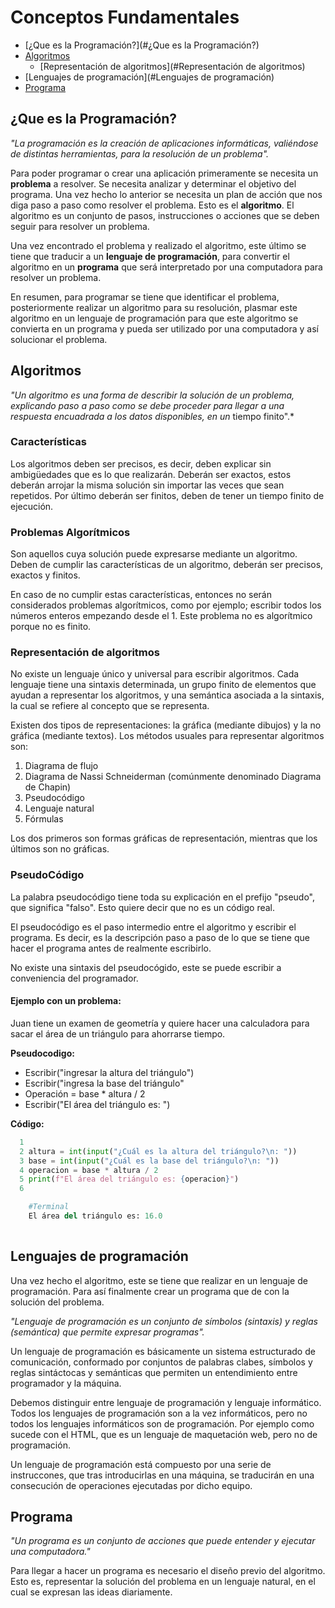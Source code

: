 # Conceptos Fundamentales



- [¿Que es la Programación?](#¿Que es la Programación?)
- [Algoritmos](#Algoritmos)
  - [Representación de algoritmos](#Representación de algoritmos)
- [Lenguajes de programación](#Lenguajes de programación)
- [Programa](#Programa)



## ¿Que es la Programación?

*"La programación es la creación de aplicaciones informáticas, valiéndose de distintas herramientas, para la resolución de un problema".*

Para poder programar o crear una aplicación primeramente se necesita un **problema** a resolver. Se necesita analizar y determinar el objetivo del programa. Una vez hecho lo anterior se necesita un plan de acción que nos diga paso a paso como resolver el problema. Esto es el **algoritmo**. El algoritmo es un conjunto de pasos, instrucciones o acciones que se deben seguir para resolver un problema.

Una vez encontrado el problema y realizado el algoritmo, este último se tiene que traducir a un **lenguaje de programación**, para convertir el algoritmo en un **programa** que será interpretado por una computadora para resolver un problema.

En resumen, para programar se tiene que identificar el problema, posteriormente realizar un algoritmo para su resolución, plasmar este algoritmo en un lenguaje de programación para que este algoritmo se convierta en un programa y pueda ser utilizado por una computadora y así solucionar el problema.



## Algoritmos

*"Un algoritmo es una forma de describir la solución de un problema, explicando paso a paso como se debe proceder para llegar a una respuesta encuadrada a los datos disponibles, en un* tiempo finito".*



### Características

Los algoritmos deben ser precisos, es decir, deben explicar sin ambigüedades que es lo que realizarán. Deberán ser exactos, estos deberán arrojar la misma solución sin importar las veces que sean repetidos.  Por último deberán ser finitos, deben de tener un tiempo finito de ejecución.



### Problemas Algorítmicos

Son aquellos cuya solución puede expresarse mediante un algoritmo. Deben de cumplir las características de un algoritmo, deberán ser precisos, exactos y finitos.  

En caso de no cumplir estas características, entonces no serán considerados problemas algorítmicos, como por ejemplo; escribir todos los números enteros empezando desde el 1. Este problema no es algorítmico porque no es finito.



### Representación de algoritmos

No existe un lenguaje único y universal para escribir algoritmos. Cada lenguaje tiene una sintaxis
determinada, un grupo finito de elementos que ayudan a representar los algoritmos, y una
semántica asociada a la sintaxis, la cual se refiere al concepto que se representa.

Existen dos tipos de representaciones: la gráfica (mediante dibujos) y la no gráfica (mediante
textos). Los métodos usuales para representar algoritmos son:

1. Diagrama de flujo
2. Diagrama de Nassi Schneiderman (comúnmente denominado Diagrama de Chapin)
3. Pseudocódigo
4. Lenguaje natural
5. Fórmulas

Los dos primeros son formas gráficas de representación, mientras que los últimos son no
gráficas.



### PseudoCódigo

La palabra pseudocódigo tiene toda su explicación en el prefijo "pseudo", que significa "falso". Esto quiere decir que no es un código real.

El pseudocódigo es el paso intermedio entre el algoritmo y escribir el programa. Es decir, es la descripción paso a paso de lo que se tiene que hacer el programa antes de realmente escribirlo.

No existe una sintaxis del pseudocógido, este se puede escribir a conveniencia del programador. 



#### Ejemplo con un problema:

Juan tiene un examen de geometría y quiere hacer una calculadora para sacar el área de un triángulo para ahorrarse tiempo.



**Pseudocodigo:**

- Escribir("ingresar la altura del triángulo")
- Escribir("ingresa la base del triángulo"
- Operación = base * altura / 2
- Escribir("El área del triángulo es: ")



**Código:**

```python
  1  
  2 altura = int(input("¿Cuál es la altura del triángulo?\n: "))
  3 base = int(input("¿Cuál es la base del triángulo?\n: "))
  4 operacion = base * altura / 2
  5 print(f"El área del triángulo es: {operacion}")
  6

	#Terminal
    El área del triángulo es: 16.0
 
```









## Lenguajes de programación

Una vez hecho el algoritmo, este se tiene que realizar en un lenguaje de programación. Para así finalmente crear un programa que de con la solución del problema.

*"Lenguaje de programación es un conjunto de símbolos (sintaxis) y reglas (semántica) que permite expresar programas".*

Un lenguaje de programación es básicamente un sistema estructurado de comunicación, conformado por conjuntos de palabras clabes, símbolos y reglas sintáctocas y semánticas que permiten un entendimiento entre programador y la máquina.

Debemos distinguir entre lenguaje de programación y lenguaje informático. Todos los lenguajes de programación son a la vez informáticos, pero no todos los lenguajes informáticos son de programación. Por ejemplo como sucede con el HTML, que es un lenguaje de maquetación web, pero no de programación.

Un lenguaje de programación está compuesto por una serie de instruccones, que tras introducirlas en una máquina, se traducirán en una consecución de operaciones ejecutadas por dicho equipo.



## Programa

*"Un programa es un conjunto de acciones que puede entender y ejecutar una computadora."*

Para llegar a hacer un programa es necesario el diseño previo del algoritmo. Esto es, representar la solución del problema en un lenguaje natural, en el cual se expresan las ideas diariamente.

